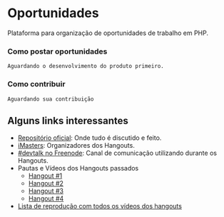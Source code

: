 Oportunidades
=============

Plataforma para organização de oportunidades de trabalho em PHP.

### Como postar oportunidades

	Aguardando o desenvolvimento do produto primeiro.

### Como contribuir

	Aguardando sua contribuição

Alguns links interessantes
--------------------------

* [Repositório oficial](https://github.com/iMastersDev/oportunidades): Onde tudo é discutido e feito.
* [iMasters](http://imasters.com.br/): Organizadores dos Hangouts.
* [#devtalk no Freenode](https://webchat.freenode.net/?channels=devtalk): Canal de comunicação utilizando durante os Hangouts.
* Pautas e Vídeos dos Hangouts passados
	* [Hangout #1](http://imasters.com.br/linguagens/php/hangout-sobre-php)
	* [Hangout #2](http://imasters.com.br/linguagens/php/hangout-sobre-php-e-orientacao-a-objetos)
	* [Hangout #3](http://imasters.com.br/linguagens/hangout-sobre-frameworks-e-ferramentas-php)
	* [Hangout #4](http://imasters.com.br/linguagens/php/frameworks-e-ferramentas-php-parte-2)
* [Lista de reprodução com todos os vídeos dos hangouts](https://www.youtube.com/playlist?list=PLASrXUpwQG6dp_Lz9DZ9ecC1brSGrfF03)
